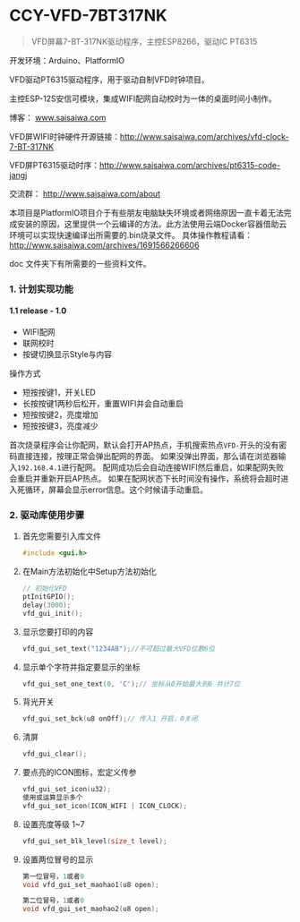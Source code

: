 

# CCY-VFD-7BT317NK
>  VFD屏幕7-BT-317NK驱动程序，主控ESP8266，驱动IC PT6315


开发环境：Arduino、PlatformIO

VFD驱动PT6315驱动程序，用于驱动自制VFD时钟项目。

主控ESP-12S安信可模块，集成WIFI配网自动校时为一体的桌面时间小制作。

博客： www.saisaiwa.com

VFD屏WIFI时钟硬件开源链接：http://www.saisaiwa.com/archives/vfd-clock-7-BT-317NK

VFD屏PT6315驱动时序：http://www.saisaiwa.com/archives/pt6315-code-jangj

交流群： http://www.saisaiwa.com/about

本项目是PlatformIO项目介于有些朋友电脑缺失环境或者网络原因一直卡着无法完成安装的原因，这里提供一个云编译的方法。此方法使用云端Docker容器借助云环境可以实现快速编译出所需要的.bin烧录文件。 
具体操作教程请看：http://www.saisaiwa.com/archives/1691566266606

doc 文件夹下有所需要的一些资料文件。

### 1. 计划实现功能

#### 1.1 release - 1.0

- WIFI配网
- 联网校时
- 按键切换显示Style与内容

操作方式

- 短按按键1，开关LED
- 长按按键1两秒后松开，重置WIFI并会自动重启
- 短按按键2，亮度增加
- 短按按键3，亮度减少

首次烧录程序会让你配网，默认会打开AP热点，手机搜索热点``VFD-``开头的没有密码直接连接，按理正常会弹出配网的界面。
如果没弹出界面，那么请在浏览器输入``192.168.4.1``进行配网。
配网成功后会自动连接WIFI然后重启，如果配网失败会重启并重新开启AP热点。
如果在配网状态下长时间没有操作，系统将会超时进入死循环，屏幕会显示error信息。这个时候请手动重启。

### 2. 驱动库使用步骤

1. 首先您需要引入库文件

   ```c
   #include <gui.h>
   ```

2. 在Main方法初始化中Setup方法初始化

   ```c
   // 初始化VFD
   ptInitGPIO();
   delay(3000);
   vfd_gui_init();
   ```

3. 显示您要打印的内容

   ```c
   vfd_gui_set_text("1234AB");//不可超过最大VFD位数6位
   ```

4. 显示单个字符并指定要显示的坐标

   ```c
   vfd_gui_set_one_text(0, 'C');// 坐标从0开始最大到6 共计7位
   ```

5. 背光开关

   ```c
   vfd_gui_set_bck(u8 onOff);// 传入1 开启，0关闭
   ```

6. 清屏

   ```c
   vfd_gui_clear();
   ```

7. 要点亮的ICON图标，宏定义传参

   ```c
   vfd_gui_set_icon(u32); 
   使用或运算显示多个
   vfd_gui_set_icon(ICON_WIFI | ICON_CLOCK);
   ```

7. 设置亮度等级 1~7

   ```c
   vfd_gui_set_blk_level(size_t level);
   ```

7. 设置两位冒号的显示

   ```c
   第一位冒号，1或者0
   void vfd_gui_set_maohao1(u8 open);

   第二位冒号，1或者0
   void vfd_gui_set_maohao2(u8 open);
   ```